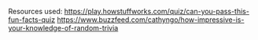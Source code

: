 Resources used:
https://play.howstuffworks.com/quiz/can-you-pass-this-fun-facts-quiz
https://www.buzzfeed.com/cathyngo/how-impressive-is-your-knowledge-of-random-trivia